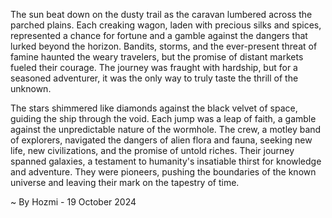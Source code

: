 
The sun beat down on the dusty trail as the caravan lumbered across the parched plains.  Each creaking wagon, laden with precious silks and spices, represented a chance for fortune and a gamble against the dangers that lurked beyond the horizon. Bandits, storms, and the ever-present threat of famine haunted the weary travelers, but the promise of distant markets fueled their courage. The journey was fraught with hardship, but for a seasoned adventurer, it was the only way to truly taste the thrill of the unknown.

The stars shimmered like diamonds against the black velvet of space, guiding the ship through the void. Each jump was a leap of faith, a gamble against the unpredictable nature of the wormhole. The crew, a motley band of explorers, navigated the dangers of alien flora and fauna, seeking new life, new civilizations, and the promise of untold riches. Their journey spanned galaxies, a testament to humanity's insatiable thirst for knowledge and adventure. They were pioneers, pushing the boundaries of the known universe and leaving their mark on the tapestry of time. 

~ By Hozmi - 19 October 2024

